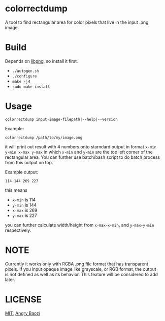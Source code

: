 # colorrectdump

A tool to find rectangular area for color pixels that live in the input .png image.

# Build

Depends on [libpng](http://www.libpng.org/pub/png/libpng.html), so install it first.

* `./autogen.sh`
* `./configure`
* `make -j4`
* `sudo make install`

# Usage

`colorrectdump input-image-filepath|--help|--version`

Example:

`colorrectdump /path/to/my/image.png`

it will print out result with 4 numbers onto starndard output in format `x-min y-min x-max y-max` in which `x-min` and `y-min` are the top left corner of the rectangular area. You can further use batch/bash script to do batch process from this output on top.

Example output:

`114 144 269 227`

this means

* `x-min` is 114
* `y-min` is 144
* `x-max` is 269
* `y-max` is 227

you can further calculate width/height from `x-max`-`x-min`, and `y-max`-`y-min` respectively.

# NOTE

Currently it works only with RGBA .png file format that has transparent pixels. If you input opaque image like grayscale, or RGB format, the output is not defined as well as its behavior. This feature will be considered to add later.

# LICENSE

[MIT](https://github.com/abzico/colorrectdump/blob/master/LICENSE), [Angry Baozi](https://abzi.co)
